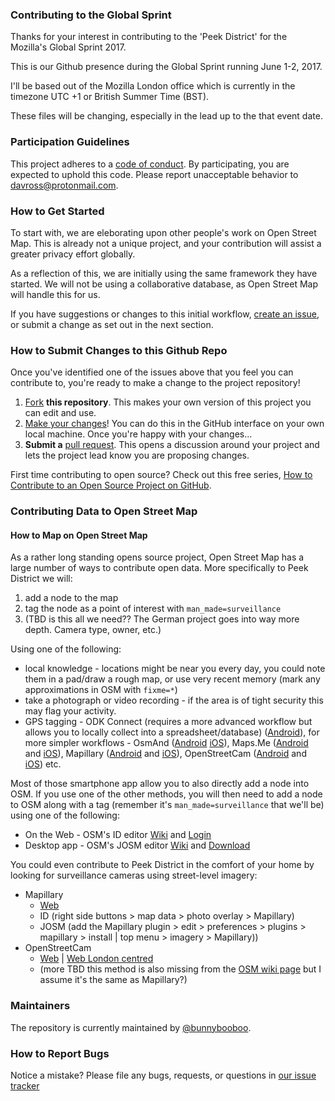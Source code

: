 ### Contributing to the Global Sprint

Thanks for your interest in contributing to the 'Peek District' for the Mozilla's Global Sprint 2017.

This is our Github presence during the Global Sprint running June 1-2, 2017.

I'll be based out of the Mozilla London office which is currently in the timezone UTC +1 or British Summer Time (BST).

These files will be changing, especially in the lead up to the that event date.

### Participation Guidelines

This project adheres to a [code of conduct](https://www.mozilla.org/en-US/about/governance/policies/participation/). By participating, you are expected to uphold this code. Please report unacceptable behavior to davross@protonmail.com.

### How to Get Started

To start with, we are eleborating upon other people's work on Open Street Map. This is already not a unique project, and your contribution will assist a greater privacy effort globally.

As a reflection of this, we are initially using the same framework they have started. We will not be using a collaborative database, as Open Street Map will handle this for us.

If you have suggestions or changes to this initial workflow, [create an issue](https://github.com/peekdistrict/peekdistrict/issues), or submit a change as set out in the next section.

### How to Submit Changes to this Github Repo

Once you've identified one of the issues above that you feel you can contribute to, you're ready to make a change to the project repository!

  1. [Fork](https://help.github.com/articles/fork-a-repo/) **this repository**. This makes your own version of this project you can edit and use.
  2. [Make your changes](https://guides.github.com/activities/forking/#making-changes)! You can do this in the GitHub interface on your own local machine. Once you're happy with your changes...
  3. **Submit a** [pull request](https://help.github.com/articles/proposing-changes-to-a-project-with-pull-requests/). This opens a discussion around your project and lets the project lead know you are proposing changes.

First time contributing to open source? Check out this free series, [How to Contribute to an Open Source Project on GitHub](https://egghead.io/series/how-to-contribute-to-an-open-source-project-on-github).

### Contributing Data to Open Street Map

#### How to Map on Open Street Map

As a rather long standing opens source project, Open Street Map has a large number of ways to contribute open data. More specifically to Peek District we will:

  1. add a node to the map
  2. tag the node as a point of interest with `man_made=surveillance`
  3. (TBD is this all we need?? The German project goes into way more depth. Camera type, owner, etc.)

Using one of the following:

  * local knowledge - locations might be near you every day, you could note them in a pad/draw a rough map, or use very recent memory (mark any approximations in OSM with `fixme=*`)
  * take a photograph or video recording - if the area is of tight security this may flag your activity.
  * GPS tagging - ODK Connect (requires a more advanced workflow but allows you to locally collect into a spreadsheet/database) ([Android](https://play.google.com/store/apps/details?id=org.odk.collect.android)), for more simpler workflows - OsmAnd ([Android](https://play.google.com/store/apps/details?id=net.osmand) [iOS](https://itunes.apple.com/app/id934850257)), Maps.Me ([Android](https://play.google.com/store/apps/details?id=com.mapswithme.maps.pro) and [iOS](https://itunes.apple.com/app/id510623322)), Mapillary ([Android](https://play.google.com/store/apps/details?id=app.mapillary) and [iOS](https://itunes.apple.com/us/app/mapillary/id757286802)), OpenStreetCam ([Android](https://play.google.com/store/apps/details?id=com.telenav.streetview) and [iOS](https://itunes.apple.com/app/id1089548849)) etc.
  
Most of those smartphone app allow you to also directly add a node into OSM. If you use one of the other methods, you will then need to add a node to OSM along with a tag (remember it's `man_made=surveillance` that we'll be) using one of the following: 

  * On the Web - OSM's ID editor [Wiki](https://wiki.openstreetmap.org/wiki/ID) and [Login](www.openstreetmap.org/login?referer=%2Fedit%3Feditor%3Did)
  * Desktop app - OSM's JOSM editor [Wiki](http://wiki.openstreetmap.org/wiki/JOSM) and [Download](https://josm.openstreetmap.de/)

You could even contribute to Peek District in the comfort of your home by looking for surveillance cameras using street-level imagery:

  * Mapillary 
    * [Web](https://www.mapillary.com/app)
    * ID (right side buttons > map data > photo overlay > Mapillary)
    * JOSM (add the Mapillary plugin > edit > preferences > plugins > mapillary > install | top menu > imagery > Mapillary)) 
  * OpenStreetCam
    * [Web](https://openstreetcam.org/map/) | [Web London centred](https://openstreetcam.org/map/@51.484803739516046,-0.20187377929687503,11z)
    * (more TBD this method is also missing from the [OSM wiki page](http://wiki.openstreetmap.org/wiki/Pick_your_mapping_technique#openstreetcam) but I assume it's the same as Mapillary?)

### Maintainers

The repository is currently maintained by [@bunnybooboo](https://github.com/bunnybooboo).

### How to Report Bugs

Notice a mistake? Please file any bugs, requests, or questions in [our issue tracker](https://github.com/mozilla/peekdistrict/peekdistrict/issues)
